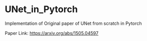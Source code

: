 # UNet_in_Pytorch
Implementation of Original paper of UNet from scratch in Pytorch 


Paper Link: https://arxiv.org/abs/1505.04597

